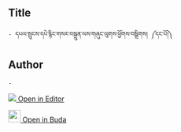 ## Title
	- དཔལ་སྤུངས་དཔེ་རྙིང་གསར་བསྐྲུན་ལས་གཞུང་ལུགས་ཕྱོགས་བསྒྲིགས། ༼དང་པོ།༽

## Author
	- 



[<img src="https://img.icons8.com/color/25/000000/edit-property.png"> Open in Editor](http://editor.openpecha.org/P000770)

[<img width="25" src="https://library.bdrc.io/icons/BUDA-small.svg"> Open in Buda](https://library.bdrc.io/show/bdr:IE0OPP000770)
